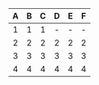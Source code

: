|  A  |  B  |  C  |  D  |  E  |  F  |
| :-: | :-: | :-: | :-: | :-: | :-: |
|  1  |  1  |  1  |  -  |  -  |  -  |
|  2  |  2  |  2  |  2  |  2  |  2  |
|  3  |  3  |  3  |  3  |  3  |  3  |
|  4  |  4  |  4  |  4  |  4  |  4  |
